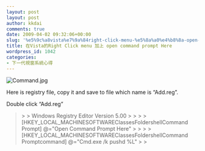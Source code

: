```yaml
---
layout: post
layout: post
author: kkdai
comments: true
date: 2009-04-02 09:32:06+00:00
slug: '%e5%9c%a8vista%e7%9a%84right-click-menu-%e5%8a%a0%e4%b8%8a-open-command-prompt-here'
title: 在Vista的Right Click menu 加上 open command prompt Here
wordpress_id: 1042
categories:
- 下一代視窗系統心得
---
```


![Command.jpg](http://farm4.static.flickr.com/3454/3406039328_34a5a62c9c.jpg)

 

 

 

Here is registry file, copy it and save to file which name is “Add.reg”.

 

Double click “Add.reg”

 

<blockquote>  
> 
> Windows Registry Editor Version 5.00 
> 
>    
> 
> [HKEY_LOCAL_MACHINESOFTWAREClassesFoldershellCommand Prompt]       
@="Open Command Prompt Here"
> 
>    
> 
> [HKEY_LOCAL_MACHINESOFTWAREClassesFoldershellCommand Promptcommand]       
@="Cmd.exe /k pushd %L"
> 
> </blockquote>
